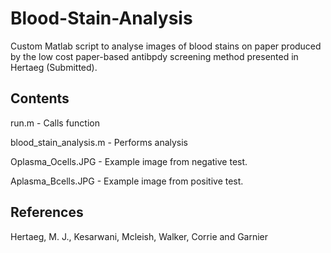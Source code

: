 # Blood-Stain-Analysis

Custom Matlab script to analyse images of blood stains on paper produced by the low cost paper-based antibpdy screening method presented in Hertaeg (Submitted). 

## Contents 
run.m - Calls function

blood_stain_analysis.m - Performs analysis

Oplasma_Ocells.JPG - Example image from negative test.

Aplasma_Bcells.JPG - Example image from positive test.


## References

Hertaeg, M. J., Kesarwani, Mcleish, Walker, Corrie and Garnier
